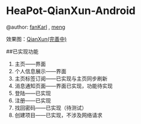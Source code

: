 # HeaPot-QianXun-Android

@author: [fanKarl](https://github.com/fanKarl) , [meng](https://github.com/xmysg)

效果图：[QianXun(完善中)](https://xd.adobe.com/view/fdf3443b-0f5f-493d-4a25-bdc06274565f/)

##已实现功能
1. 主页——界面
2. 个人信息展示——界面
3. 主页标签订阅——已实现与主页同步刷新
4. 消息通知页面——界面已实现，功能待实现
5. 登陆——已实现
6. 注册——已实现
7. 找回密码——已实现（待测试）
8. 创建项目——已实现，不涉及网络请求
